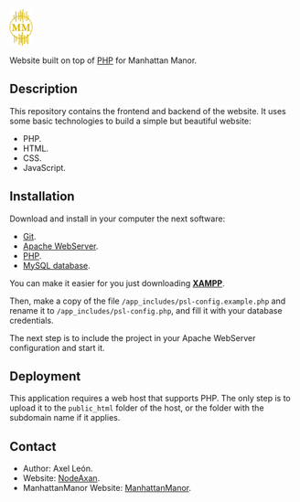 ![SSMAN Logo](./img/logo.png)

Website built on top of [PHP](https://www.php.net/) for Manhattan Manor.

## Description

This repository contains the frontend and backend of the website. It uses some basic technologies to build a simple but beautiful website:

- PHP.
- HTML.
- CSS.
- JavaScript.

## Installation

Download and install in your computer the next software:

- [Git](https://git-scm.com/downloads).
- [Apache WebServer](https://httpd.apache.org/).
- [PHP](https://www.php.net/).
- [MySQL database](https://www.mysql.com/).

You can make it easier for you just downloading **[XAMPP](https://www.apachefriends.org/es/index.html)**.

Then, make a copy of the file `/app_includes/psl-config.example.php` and rename it to `/app_includes/psl-config.php`, and fill it with your database credentials.

The next step is to include the project in your Apache WebServer configuration and start it.

## Deployment

This application requires a web host that supports PHP. The only step is to upload it to the `public_html` folder of the host, or the folder with the subdomain name if it applies.

## Contact

- Author: Axel León.
- Website: [NodeAxan](https://nodeaxan.com/).
- ManhattanManor Website: [ManhattanManor](https://manhattanmanor.com/).